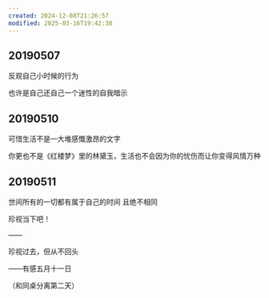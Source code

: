 ```yaml
---
created: 2024-12-08T21:26:57
modified: 2025-03-16T19:42:38
---
```


## 20190507

反观自己小时候的行为

也许是自己还自己一个迷性的自我暗示

## 20190510

可惜生活不是一大堆感慨激昂的文字

你更也不是《红楼梦》里的林黛玉，生活也不会因为你的忧伤而让你变得风情万种

## 20190511

世间所有的一切都有属于自己的时间 且绝不相同

珍视当下吧！

——

珍视过去，但从不回头

——有感五月十一日

（和同桌分离第二天）
